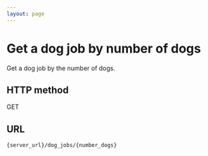 ```yaml
---
layout: page
---
```


# Get a dog job by number of dogs

Get a dog job by the number of dogs.

## HTTP method

GET

## URL

```shell
{server_url}/dog_jobs/{number_dogs}